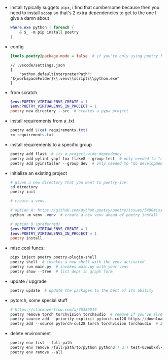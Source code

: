 - install
    typically suggets `pipx`, i find that cumbersome because then you need to install `scoop` so that's 2 extra dependencies to get to the one I give a damn about
    ```powershell
    where.exe python | foreach {
        & $_ -m pip install poetry
    }
    ```
- config
    ```toml
    [tools.poetry]package-mode = false  # if you're only using poetry for dep management, not package development
    ```
    ```jsonc
    // .vscode/settings.json
    {
        "python.defaultInterpreterPath": "${workspaceFolder}\\.venv\\scripts\\python.exe"
    }
    ```
- from scratch
    ```powershell
    $env:POETRY_VIRTUALENVS_CREATE = 1
    $env:POETRY_VIRTUALENVS_IN_PROJECT = 1
    poetry new directory --src  # creates a pypa project
    ```
- install requirements from a .txt
    ```powershell
    poetry add $(cat requirements.txt)
    rm requirements.txt
    ```
- install requirements to a specific group
    ```powershell
    poetry add flask  # its a project-wide dependency
    poetry add pylint yapf tox flake8 --group test  # only needed to "run tests"
    poetry add pyinstaller --group dev  # only needed to "do development"
    ```
- initialize an existing project
    ```powershell
    # given a new directory that you want to poetry-ize:
    cd directory
    poetry init

    # create a venv

    # option A: https://github.com/python-poetry/poetry/issues/5490#issuecomment-1312811998
    python -m venv .venv  # create a new venv ahead of poetry install

    # option B (preferred)
    $env:POETRY_VIRTUALENVS_CREATE = 1
    $env:POETRY_VIRTUALENVS_IN_PROJECT = 1
    poetry install
    ```
- misc cool funcs:
    ```powershell
    pipx inject poetry poetry-plugin-shell
    poetry shell  # invokes a new shell with the venv activated
    poetry run main.py  # invokes main.py with your venv
    poetry show --tree  # list deps in graph form
    ```
- update / upgrade
    ```powershell
    poetry update  # update the packages to the best of its ability
    ```
- pytorch, some special stuff
    ```powershell
    # https://stackoverflow.com/a/76359919
    poetry remove torch torchvision torchaudio  # remove if you've already got it installed
    poetry source add --priority explicit pytorch-cu128 https://download.pytorch.org/whl/cu128  # similar to --index-url in pip
    poetry add --source pytorch-cu128 torch torchvision torchaudio  # actually install
    ```
- delete environment
    ```powershell
    poetry env list --full-path
    poetry env remove /full/path/to/python python3.7 3.7 test-O3eWbxRl-py3.7 etc
    poetry env remove --all
    ```